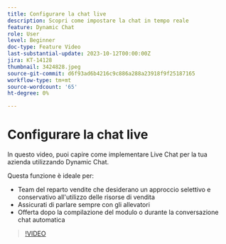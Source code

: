 ```yaml
---
title: Configurare la chat live
description: Scopri come impostare la chat in tempo reale
feature: Dynamic Chat
role: User
level: Beginner
doc-type: Feature Video
last-substantial-update: 2023-10-12T00:00:00Z
jira: KT-14128
thumbnail: 3424828.jpeg
source-git-commit: d6f93ad6b4216c9c886a288a23918f9f25187165
workflow-type: tm+mt
source-wordcount: '65'
ht-degree: 0%

---
```



# Configurare la chat live

In questo video, puoi capire come implementare Live Chat per la tua azienda utilizzando Dynamic Chat.

Questa funzione è ideale per:

* Team del reparto vendite che desiderano un approccio selettivo e conservativo all&#39;utilizzo delle risorse di vendita
* Assicurati di parlare sempre con gli allevatori
* Offerta dopo la compilazione del modulo o durante la conversazione chat automatica

>[!VIDEO](https://video.tv.adobe.com/v/3424828/?learn=on)
